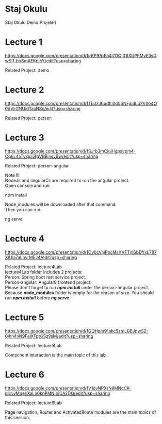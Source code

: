 # Staj Okulu

Staj Okulu Demo Projeleri

# Lecture 1

https://docs.google.com/presentation/d/1jrKP97pEa4l7OOj31fXUPFMvE3sGwSR-bpSmAEKplbY/edit?usp=sharing

Related Project: demo

# Lecture 2

https://docs.google.com/presentation/d/1TbJ3J6udfti0d0gNEjbdLu2VXo4O0dVkGNUidTaaN8c/edit?usp=sharing

Related Project: person

# Lecture 3

https://docs.google.com/presentation/d/1SJrb3mCiuiHgpsvpm4-Cq6L4aTvkjuj5fgVBBjnsvBw/edit?usp=sharing

Related Project: person-angular

Note !!!<br/>
NodeJs and angularCli are required to run the angular project.<br/>
Open console and run:<br/>

  npm install<br/>

Node_modules will be downloaded after that command.<br/>
Then you can run:<br/>

  ng serve<br/>
  
  
# Lecture 4

https://docs.google.com/presentation/d/1Ov0cVajPocMsXVFTjrI6bDYxL787XiUla7aLhyrMEv4/edit?usp=sharing 

Related Project: lecture4Lab<br/>
lecture4Lab folder includes 2 projects:<br/>
Person: Spring boot rest service project.<br/>
Person-angular: Angular8 frontend project.<br/>
Please don't forget to run <i><b>npm install</b></i> under the person-angular project. Because <b>node_modules</b> folder is empty for the reason of size. 
You should run <i><b>npm install</b></i> before <i><b>ng serve</b></i>.


# Lecture 5

https://docs.google.com/presentation/d/1GQHpm91ahc5zmLGBJnwS2-0ihn4nN9FejXFptGSz9sM/edit?usp=sharing

Related Project: lecture5Lab<br/>

Component interaction is the main topic of this lab<br/>

# Lecture 6

https://docs.google.com/presentation/d/1V1dvNPXrN9MNcCK-pjcvyMqeoXaLo0knPMNIbjQA2DQ/edit?usp=sharing

Related Project: lecture6Lab<br/>

Page navigation, Router and ActivatedRoute modules are the main topics of this session.<br/>
